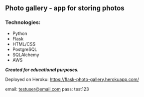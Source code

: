 ## Photo gallery - app for storing photos

### Technologies:

- Python
- Flask
- HTML/CSS
- PostgreSQL
- SQLAlchemy
- AWS

***Created for educational purposes.***

Deployed on Heroku: https://flask-photo-gallery.herokuapp.com/

email: testuser@email.com pass: test123
